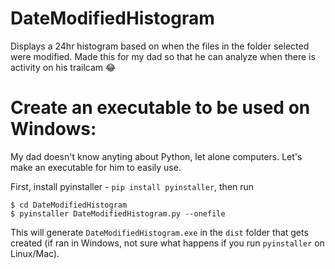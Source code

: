 # DateModifiedHistogram
Displays a 24hr histogram based on when the files in the folder selected were modified. Made this for my dad so that he can analyze when there is activity on his trailcam 😂

# Create an executable to be used on Windows: 
My dad doesn't know anyting about Python, let alone computers. Let's make an executable for him to easily use. 

First, install pyinstaller -  `pip install pyinstaller`, then run
```
$ cd DateModifiedHistogram
$ pyinstaller DateModifiedHistogram.py --onefile
```
This will generate `DateModifiedHistogram.exe` in the `dist` folder that gets created (if ran in Windows, not sure what happens if you run `pyinstaller` on Linux/Mac). 


